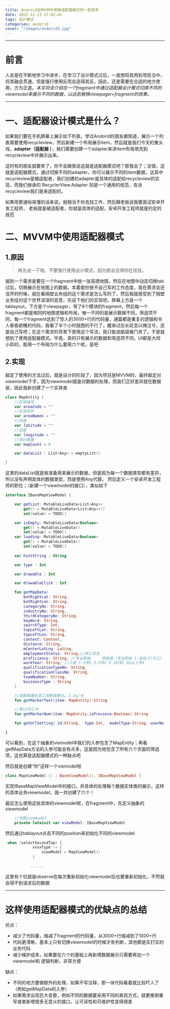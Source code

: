 ```yaml
---
title: Android在MVVM中使用适配器模式的一些思考
date: 2022-12-23 17:02:41
tags: 设计模式
categories: andorid
cover: "/images/andorid1.jpg"
---
```



---

# 前言
人总是在不断地学习中进步，在学习了设计模式过后，一直想将其用到项目当中，将其融会贯通，但是强行使用反而会适得其反，因此，还是需要在合适的地方使用，方为正道。*本文将会介绍在一个fragment中通过适配器设计模式切换不同的viewmodel来展示不同的数据，以达到替换viewpager+fragment的效果。*

---

# 一、适配器设计模式是什么？

如果我们要在手机屏幕上展示如下列表，学过Andorid的朋友都知道，展示一个列表需要使用recycleview，然后新建一个布局展示item，然后就是我们今天的重头戏，**adapter（适配器 ）**，我们需要创建一个adapter来讲item布局填充到recycleview中并展示出来。

这时有的朋友就要笑了，你不会跟我说这就是适配器模式吧？那我会了；没错，这就是适配器模式，通过切换不同的adapter，你可以展示不同的item数据，这其中recycleview是被适配者，我们创建的adapter是具体的适配给recycleview的实现，而我们继承的 RecyclerView.Adapter 
则是一个通用的规范，告诉recycleview我们是来适配的。

如果用更通俗易懂的话来说，就相当于你去找工作，然后跟老板说我要面试安卓开发工程师，
老板就是被适配者，你就是具体的适配，安卓开发工程师就是约定的规范




# 二、MVVM中使用适配器模式
## 1.原因

> 再先说一下哦，不要强行使用设计模式，因为那会显得你在炫技。

接到一个需求是要在一个fragment中放一张高德地图，然后在地图中动态切换tab过后，切换展示在地图上的数据，本着能抄绝不自己写的工作态度，我在需求会还没开的时候，就在看隔壁业务组的这个需求是怎么写的了，然后我就感受到了隔壁业务组对这个世界深深的恶意，先说下他们的实现吧，屏幕上方是一个tablayout，下方是个viewpager，带了6个模块的fragment，然后每一个fragment都是相同的地图逻辑和布局，唯一不同的是展示数据不同，筛选项不同，每一个fragment达到了惊人的3000+行的代码量，通篇都是重复的逻辑和令人昏昏欲睡的代码，我看了半个小时就困的不行了，醒来过后长叹息以掩泣兮，还是自己写吧；在这个需求的背景下使用这个写法，我只能说脑袋被门夹了。于是就想到了使用适配器模式。毕竟，真的只有展示的数据和筛选项不同，UI都是大同小异的，能用一个布局为什么要用六个呢，是吧


## 2.实现
敲定了使用的方法过后，就是设计的阶段了，因为项目是MVVM的，最终敲定对viewmodel下手，因为viewmodel就是对数据的处理，而我们正好差异就在数据层，因此我新创建了一个实体类

```kotlin
class MapEntity {
    //区域编号
    var areaCode = ""
    //区域名称
    var areaNames = ""
    //纬度
    var latitude = ""
    //经度
    var longitude = ""
    //统计数量
    var mapCount = 0

    var dataList : List<Any> = emptyList()

}
```
这里的dataList就是我准备用来展示的数据，但是因为每一个数据类型都有差异，所以没有声明具体的数据类型，而是使用Any代替。
然后定义一个安卓开发工程师的职位；（新建一个viewmodel的接口），类似如下

```kotlin
interface IBaseMapViewModel {

    var getList: MutableLiveData<List<Any>>
        get() = MutableLiveData<List<Any>>()
        set(value) = TODO()

    var isEmpty: MutableLiveData<Boolean>
        get() = MutableLiveData()
        set(value) = TODO()
    var loading: MutableLiveData<Boolean>
        get() = MutableLiveData()
        set(value) = TODO()
        
    var hintString : String

    var type : Int

    var drawable : Int

    var drawableClick : Int

    fun getMapData(
        botRightLat: String,
        botRightLon: String,
        categoryNo: String,
        industryNo: String,
        thirdCategoryNo: String,
        keyWord: String,
        searchType: Int,
        topLeftLat: String,
        topLeftLon: String,
        context: Context,
        distance: String,
        mCenterLatLng: LatLng,
        employmentStatus: String,//用工状态
        proficiency: String, //专业职级 	熟练度（专业职级 1:高级工(大工) 2:中级工(中工) 3:初级工(小工)）
        workYear: String, //工龄 1-3传1 3-5传2 5-10传3 10以上传4
        qualificationTypeNo: String,
        qualificationClassNo: String,
        teamNumber: String,
        businessType : String
    )

    //成都房建水泥工成都房建水… 2.2w/月
    fun getMarkerText(item: MapEntity):String

    //等12份工作
    fun getMarkerNum(item: MapEntity,isProvince:Boolean):String

    fun getUrlSetting( id:String,  type:Int,  modelType:String, userNo:String, context: Context)

}
```
可以看到，在这个抽象的viemodel中我们的入参包含了MapEntity；再看getMapData方法的入参可能会有点多，这是因为他包含了所有六个页面的筛选项，这也算是适配器模式的一种缺点吧

然后就是创建“你”这样一个viemodel啦

```kotlin
class MapViewModel () : BaseViewModel(), IBaseMapViewModel {
```
实现IBaseMapViewModel中的接口，并具体的处理每个数据实体类的展示，这样的具体业务viewmodel，我一共创建了六个！

最后怎么使用这些具体的viewmodel呢，在fragment中，先定义抽象的viewmodel

```kotlin
    //地图viewmodel
    private lateinit var viewModel: IBaseMapViewModel
```

然后通过tablayout点击不同的position来初始化不同的viewmodel

```kotlin
 when (selectSecondTap) {
            xxxxType -> {
                viewModel = MapViewModel()
            }
           
           ......
```

这里有个坑就是observe在每次重新初始化viewmodel后也要重新初始化，不然就会得不到请求后的数据


---

# 这样使用适配器模式的优缺点的总结
优点：
 - 减少了代码量，缩减了fragment的代码量，从3000+行缩减到了1000+行
 - 代码更清晰，基本上只有切换viewmodel的时候才有判断，其他都是实打实的业务代码
 - 减少维护成本，如果要在六个的基础上再新增数据展示只需要再加一个viewmodel和 逻辑判断，非常方便
 
 缺点：
 - 不同的地方要做额外的处理，如果不写注释，那一块代码看着就比较吓人了（例如getMapData的入参）
 - 如果需求出现巨大变更，例如不同的数据要采用不同的表现方式，就要推倒重写或者新增很多无意义的接口，让可读性和可维护性变得很差
 

